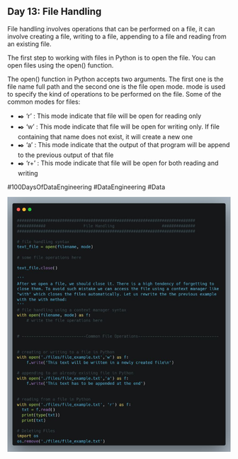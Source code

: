 ## Day 13: File Handling

File handling involves operations that can be performed on a file, it can involve creating a file, writing to a file, appending to a file and reading from an existing file.

The first step to working with files in Python is to open the file. You can open files using the open() function.
 
The open() function in Python accepts two arguments. The first one is the file name full path and the second one is the file open mode.
mode is used to specify the kind of operations to be performed on the file. Some of the common modes for files:
<ul>
<li>✒️ ‘r’ : This mode indicate that file will be open for reading only</li>
<li>✒️ ‘w’ : This mode indicate that file will be open for writing only. If file containing that name does not exist, it will create a new one</li>
<li>✒️ ‘a’ : This mode indicate that the output of that program will be append to the previous output of that file</li>
<li>✒️ ‘r+’ : This mode indicate that file will be open for both reading and writing</li>
</ul>

#100DaysOfDataEngineering #DataEngineering #Data

![File handling](1698863372561.jpg)
